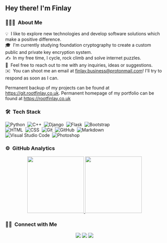 <!--

Here are some ideas to get you started:

- 🔭 I’m currently working on ...
- 🌱 I’m currently learning ...
- 👯 I’m looking to collaborate on ...
- 🤔 I’m looking for help with ...
- 💬 Ask me about ...
- 📫 How to reach me: ...
- 😄 Pronouns: ...
- ⚡ Fun fact: ...
-->

<h2>Hey there! I'm Finlay</h2>

### 👨🏻‍💻 &nbsp;About Me

💡 &nbsp;I like to explore new technologies and develop software solutions which make a positive difference.\
🎓 &nbsp;I'm currently studying foundation cryptography to create a custom public and private key encryption system.\
✍️ &nbsp;In my free time, I cycle, rock climb and solve internet puzzles.\
💬 &nbsp;Feel free to reach out to me with any inquiries, ideas or suggestions.\
✉️ &nbsp;You can shoot me an email at finlay.business@protonmail.com! I'll try to respond as soon as I can.

Permanent backup of my projects can be found at https://git.rootfinlay.co.uk.
Permanent homepage of my portfolio can be found at https://rootfinlay.co.uk

### 🛠 &nbsp;Tech Stack

![Python](https://img.shields.io/badge/-Python-05122A?style=flat&logo=python)&nbsp;
![C++](https://img.shields.io/badge/-C++-05122A?style=flat&logo=C%2B%2B&logoColor=00599C)&nbsp;
![Django](https://img.shields.io/badge/-Django-05122A?style=flat&logo=django&logoColor=092E20)&nbsp;
![Flask](https://img.shields.io/badge/-Flask-05122A?style=flat&logo=flask)&nbsp;
![Bootstrap](https://img.shields.io/badge/-Bootstrap-05122A?style=flat&logo=bootstrap&logoColor=563D7C)\
![HTML](https://img.shields.io/badge/-HTML-05122A?style=flat&logo=HTML5)&nbsp;
![CSS](https://img.shields.io/badge/-CSS-05122A?style=flat&logo=CSS3&logoColor=1572B6)&nbsp;
![Git](https://img.shields.io/badge/-Git-05122A?style=flat&logo=git)&nbsp;
![GitHub](https://img.shields.io/badge/-GitHub-05122A?style=flat&logo=github)&nbsp;
![Markdown](https://img.shields.io/badge/-Markdown-05122A?style=flat&logo=markdown)\
![Visual Studio Code](https://img.shields.io/badge/-Visual%20Studio%20Code-05122A?style=flat&logo=visual-studio-code&logoColor=007ACC)&nbsp;
![Photoshop](https://img.shields.io/badge/-Photoshop-05122A?style=flat&logo=adobe-photoshop)&nbsp;

### ⚙️ &nbsp;GitHub Analytics

<p align="center">
<a href="https://github.com/rootfinlay">
  <img height="180em" src="https://github-readme-stats-eight-theta.vercel.app/api?username=rootfinlay&show_icons=true&theme=algolia&include_all_commits=true&count_private=true"/>
  <img height="180em" src="https://github-readme-stats-eight-theta.vercel.app/api/top-langs/?username=rootfinlay&layout=compact&langs_count=8&theme=algolia"/>
</a>
</p>

### 🤝🏻 &nbsp;Connect with Me

<p align="center">
<a href="https://www.rootfinlay.github.io"><img src="https://img.shields.io/badge/-rootfinlay.github.io-3423A6?style=flat&logo=Google-Chrome&logoColor=white"/></a>
<a href="https://linkedin.com/in/rootfinlay"><img src="https://img.shields.io/badge/-Finlay%20Campbell-0077B5?style=flat&logo=Linkedin&logoColor=white"/></a>
<a href="mailto:finlay.business@protonmail.com"><img src="https://img.shields.io/badge/-finlay.business@protonmail.com-D14836?style=flat&logo=Gmail&logoColor=white"/></a>
</p>
